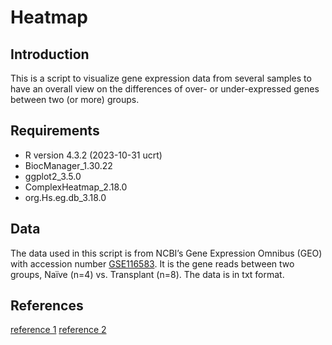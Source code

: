 # Heatmap

## Introduction
This is a script to visualize gene expression data from several samples to have an overall view on the differences of over- or under-expressed genes between two (or more) groups.

## Requirements
  - R version 4.3.2 (2023-10-31 ucrt)
  - BiocManager_1.30.22
  - ggplot2_3.5.0
  - ComplexHeatmap_2.18.0
  - org.Hs.eg.db_3.18.0


## Data
The data used in this script is from NCBI’s Gene Expression Omnibus (GEO) with accession number [GSE116583](https://www.ncbi.nlm.nih.gov/geo/query/acc.cgi?acc=GSE116583). It is the gene reads between two groups, Naïve (n=4) vs. Transplant (n=8). The data is in txt format. 

## References
[reference 1](https://bioconductor.org/packages/release/bioc/html/ComplexHeatmap.html)
[reference 2](https://github.com/jokergoo/ComplexHeatmap) 
